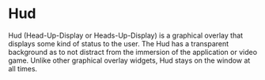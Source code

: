 # Hud
Hud (Head-Up-Display or Heads-Up-Display) is a graphical overlay that displays
some kind of status to the user.  The Hud has a transparent background as to not
distract from the immersion of the application or video game.  Unlike other
graphical overlay widgets, Hud stays on the window at all times.

